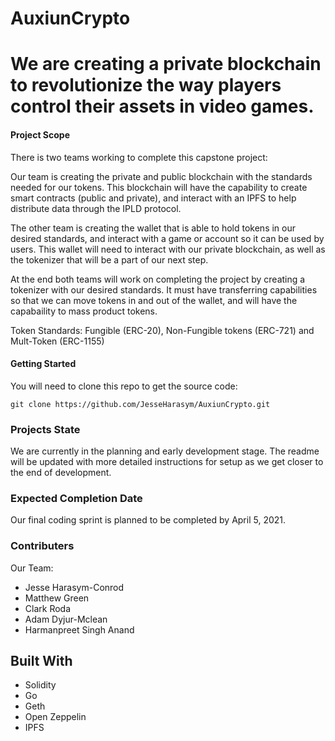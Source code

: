# AuxiunCrypto

# We are creating a private blockchain to revolutionize the way players control their assets in video games.

#### Project Scope

There is two teams working to complete this capstone project: 

Our team is creating the private and public blockchain with the standards needed for our tokens. This blockchain will have the capability to create smart contracts (public and private), and interact with an IPFS to help distribute data through the IPLD protocol.

The other team is creating the wallet that is able to hold tokens in our desired standards, and interact with a game or account so it can be used by users. This wallet will need to interact with our private blockchain, as well as the tokenizer that will be a part of our next step.

At the end both teams will work on completing the project by creating a tokenizer with our desired standards. It must have transferring capabilities so that we can move tokens in and out of the wallet, and will have the capabaility to mass product tokens.

Token Standards: Fungible (ERC-20), Non-Fungible tokens (ERC-721) and Mult-Token (ERC-1155)

#### Getting Started

You will need to clone this repo to get the source code:

```
git clone https://github.com/JesseHarasym/AuxiunCrypto.git
```

### Projects State

We are currently in the planning and early development stage. The readme will be updated with more detailed instructions for setup as we get closer to the end of development.

### Expected Completion Date

Our final coding sprint is planned to be completed by April 5, 2021.

### Contributers

Our Team:
- Jesse Harasym-Conrod
- Matthew Green
- Clark Roda
- Adam Dyjur-Mclean
- Harmanpreet Singh Anand


## Built With

- Solidity
- Go
- Geth
- Open Zeppelin
- IPFS
